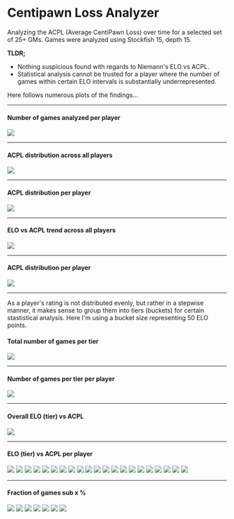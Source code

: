# Centipawn Loss Analyzer 
Analyzing the ACPL (Average CentiPawn Loss) over time for a selected set of 25+ GMs.
Games were analyzed using Stockfish 15, depth 15. 

**TLDR;** 
  - Nothing suspicious found with regards to Niemann's ELO vs ACPL.
  - Statistical analysis cannot be trusted for a player where the number of games within certain ELO intervals is substantially underrepresented.

Here follows numerous plots of the findings...

---
#### Number of games analyzed per player 
![](plots/num_games_per_player.png)

---
#### ACPL distribution across all players
![](plots/acpl_total_distribution.png)

---
#### ACPL distribution per player
![](plots/acpl_distribution_per_player.png)

---
#### ELO vs ACPL trend across all players
![](plots/elo_vs_acpl_total_trend.png)

---
#### ACPL distribution per player 
![](plots/elo_vs_acpl_per_player.png)

---

As a player's rating is not distributed evenly, but rather in a stepwise manner, it makes sense to group them into tiers (buckets) for certain stastistical analysis. Here I'm using a bucket size representing 50 ELO points.

#### Total number of games per tier
![](plots/num_games_per_tier.png)

---
#### Number of games per tier per player
![](plots/num_games_per_tier_per_player.png)

---
#### Overall ELO (tier) vs ACPL
![](plots/tier_elo_vs_acpl_total.png)

---
#### ELO (tier) vs ACPL per player
![](plots/tier_elo_vs_acpl_anand.png)
![](plots/tier_elo_vs_acpl_aronian.png)
![](plots/tier_elo_vs_acpl_carlsen.png)
![](plots/tier_elo_vs_acpl_caruana.png)
![](plots/tier_elo_vs_acpl_ding.png)
![](plots/tier_elo_vs_acpl_duda.png)
![](plots/tier_elo_vs_acpl_firouzja.png)
![](plots/tier_elo_vs_acpl_giri.png)
![](plots/tier_elo_vs_acpl_grischuk.png)
![](plots/tier_elo_vs_acpl_gukesh.png)
![](plots/tier_elo_vs_acpl_jobava.png)
![](plots/tier_elo_vs_acpl_karjakin.png)
![](plots/tier_elo_vs_acpl_keymer.png)
![](plots/tier_elo_vs_acpl_nakamura.png)
![](plots/tier_elo_vs_acpl_nepo.png)
![](plots/tier_elo_vs_acpl_niemann.png)
![](plots/tier_elo_vs_acpl_polgar.png)
![](plots/tier_elo_vs_acpl_pragg.png)
![](plots/tier_elo_vs_acpl_rapport.png)
![](plots/tier_elo_vs_acpl_sarin.png)
![](plots/tier_elo_vs_acpl_so.png)

---
#### Fraction of games sub x % 
![](plots/fraction_games_acpl_sub_30.png)
![](plots/fraction_games_acpl_sub_20.png)
![](plots/fraction_games_acpl_sub_15.png)
![](plots/fraction_games_acpl_sub_10.png)
![](plots/fraction_games_acpl_sub_5.png)
![](plots/fraction_games_acpl_sub_3.png)
![](plots/fraction_games_acpl_sub_1.png)


